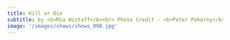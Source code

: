 ```yaml
---
title: Kill or Die
subtitle: by <b>Mia Wistaff</b><br> Photo Credit - <b>Peter Pokorny</b></br>
image: '/images/shows/shows_098.jpg'
---
```

